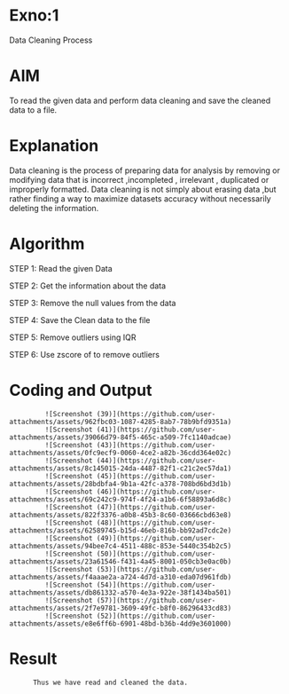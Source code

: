 # Exno:1
Data Cleaning Process

# AIM
To read the given data and perform data cleaning and save the cleaned data to a file.

# Explanation
Data cleaning is the process of preparing data for analysis by removing or modifying data that is incorrect ,incompleted , irrelevant , duplicated or improperly formatted. Data cleaning is not simply about erasing data ,but rather finding a way to maximize datasets accuracy without necessarily deleting the information.

# Algorithm
STEP 1: Read the given Data

STEP 2: Get the information about the data

STEP 3: Remove the null values from the data

STEP 4: Save the Clean data to the file

STEP 5: Remove outliers using IQR

STEP 6: Use zscore of to remove outliers

# Coding and Output
             ![Screenshot (39)](https://github.com/user-attachments/assets/962fbc03-1087-4285-8ab7-78b9bfd9351a)
             ![Screenshot (41)](https://github.com/user-attachments/assets/39066d79-84f5-465c-a509-7fc1140adcae)
             ![Screenshot (43)](https://github.com/user-attachments/assets/0fc9ecf9-0060-4ce2-a82b-36cdd364e02c)
             ![Screenshot (44)](https://github.com/user-attachments/assets/8c145015-24da-4487-82f1-c21c2ec57da1)
             ![Screenshot (45)](https://github.com/user-attachments/assets/28bdbfa4-9b1a-42fc-a378-708bd6bd3d1b)
             ![Screenshot (46)](https://github.com/user-attachments/assets/69c242c9-974f-4f24-a1b6-6f58893a6d8c)
             ![Screenshot (47)](https://github.com/user-attachments/assets/822f3376-a0b8-45b3-8c60-03666cbd63e8)
             ![Screenshot (48)](https://github.com/user-attachments/assets/62589745-b15d-46eb-816b-bb92ad7cdc2e)
             ![Screenshot (49)](https://github.com/user-attachments/assets/94bee7c4-4511-488c-853e-5440c354b2c5)
             ![Screenshot (50)](https://github.com/user-attachments/assets/23a61546-f431-4a45-8001-050cb3e0ac0b)
             ![Screenshot (53)](https://github.com/user-attachments/assets/f4aaae2a-a724-4d7d-a310-eda07d961fdb)
             ![Screenshot (54)](https://github.com/user-attachments/assets/db861332-a570-4e3a-922e-38f1434ba501)
             ![Screenshot (57)](https://github.com/user-attachments/assets/2f7e9781-3609-49fc-b8f0-86296433cd83)
             ![Screenshot (52)](https://github.com/user-attachments/assets/e8e6ff6b-6901-48bd-b36b-4dd9e3601000)














             

             
             


# Result
          Thus we have read and cleaned the data.
